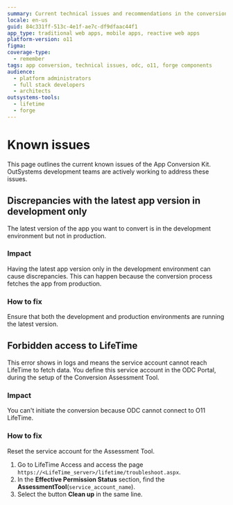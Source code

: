 ```yaml
---
summary: Current technical issues and recommendations in the conversion of OutSystems O11 apps to ODC, with recommendations how to address the issues where possible.
locale: en-us
guid: 84c331ff-513c-4e1f-ae7c-df9dfaac44f1
app_type: traditional web apps, mobile apps, reactive web apps
platform-version: o11
figma:
coverage-type:
  - remember
tags: app conversion, technical issues, odc, o11, forge components
audience:
  - platform administrators
  - full stack developers
  - architects
outsystems-tools:
  - lifetime
  - forge
---
```

# Known issues

This page outlines the current known issues of the App Conversion Kit. OutSystems development teams are actively working to address these issues.

## Discrepancies with the latest app version in development only

The latest version of the app you want to convert is in the development environment but not in production.

### Impact

Having the latest app version only in the development environment can cause discrepancies. This can happen because the conversion process fetches the app from production.

### How to fix

Ensure that both the development and production environments are running the latest version.

## Forbidden access to LifeTime

This error shows in logs and means the service account cannot reach LifeTime to fetch data. You define this service account in the ODC Portal, during the setup of the Conversion Assessment Tool.

### Impact

You can't initiate the conversion because ODC cannot connect to O11 LifeTime.

### How to fix

Reset the service account for the Assessment Tool.

1. Go to LifeTime Access and access the page `https://<LifeTime_server>/lifetime/troubleshoot.aspx`. 
1. In the **Effective Permission Status** section, find the **AssessmentTool**(`service_account_name`).
1. Select the button **Clean up** in the same line.
